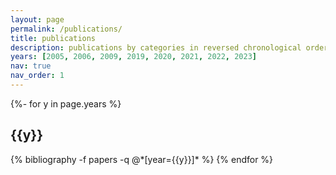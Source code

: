 ```yaml
---
layout: page
permalink: /publications/
title: publications
description: publications by categories in reversed chronological order. generated by jekyll-scholar.
years: [2005, 2006, 2009, 2019, 2020, 2021, 2022, 2023]
nav: true
nav_order: 1
---
```

<!-- _pages/publications.md -->
<div class="publications">

{%- for y in page.years %}
  <h2 class="year">{{y}}</h2>
  {% bibliography -f papers -q @*[year={{y}}]* %}
{% endfor %}

</div>

